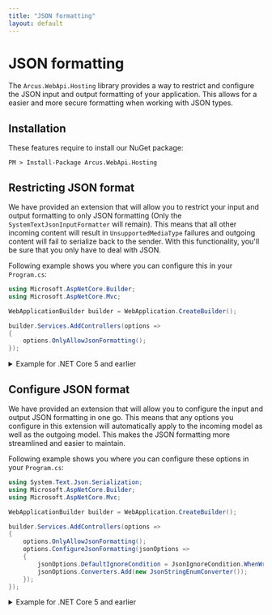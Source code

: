 ```yaml
---
title: "JSON formatting"
layout: default
---
```


# JSON formatting
The `Arcus.WebApi.Hosting` library provides a way to restrict and configure the JSON input and output formatting of your application.
This allows for a easier and more secure formatting when working with JSON types.

## Installation
These features require to install our NuGet package:

```shell
PM > Install-Package Arcus.WebApi.Hosting
```

## Restricting JSON format
We have provided an extension that will allow you to restrict your input and output formatting to only JSON formatting (Only the `SystemTextJsonInputFormatter` will remain). This means that all other incoming content will result in `UnsupportedMediaType` failures and outgoing content will fail to serialize back to the sender. With this functionality, you'll be sure that you only have to deal with JSON.

Following example shows you where you can configure this in your `Program.cs`:

```csharp
using Microsoft.AspNetCore.Builder;
using Microsoft.AspNetCore.Mvc;

WebApplicationBuilder builder = WebApplication.CreateBuilder();

builder.Services.AddControllers(options =>
{
    options.OnlyAllowJsonFormatting();
});
```

<details>
  <summary>Example for .NET Core 5 and earlier</summary>
    
```csharp
using Microsoft.AspNetCore.Mvc;
using Microsoft.Extensions.DependencyInjection;

public class Startup
{
    public void ConfigureServices(IServiceCollection services)
    {
        services.AddMvc(mvcOptions => mvcOptions.OnlyAllowJsonFormatting());
    }
}
```
</details>
    
## Configure JSON format
We have provided an extension that will allow you to configure the input and output JSON formatting in one go. This means that any options you configure in this extension will automatically apply to the incoming model as well as the outgoing model. This makes the JSON formatting more streamlined and easier to maintain.

Following example shows you where you can configure these options in your `Program.cs`:

```csharp
using System.Text.Json.Serialization;
using Microsoft.AspNetCore.Builder;
using Microsoft.AspNetCore.Mvc;

WebApplicationBuilder builder = WebApplication.CreateBuilder();

builder.Services.AddControllers(options =>
{
    options.OnlyAllowJsonFormatting();
    options.ConfigureJsonFormatting(jsonOptions =>
    {
        jsonOptions.DefaultIgnoreCondition = JsonIgnoreCondition.WhenWritingNull;
        jsonOptions.Converters.Add(new JsonStringEnumConverter());
    });
});
```
    
<details>
  <summary>Example for .NET Core 5 and earlier</summary>
    
```csharp
using System.Text.Json.Serialization;
using Microsoft.AspNetCore.Mvc;
using Microsoft.Extensions.DependencyInjection;

public class Startup
{
    public void ConfigureServices(IServiceCollection services)
    {
        services.AddMvc(mvcOptions => mvcOptions.ConfigureJsonFormatting(jsonOptions =>
        {
            jsonOptions.IgnoreNullValues = true;
            jsonOptions.Converters.Add(new JsonStringEnumConverter());
        }));
    }
}
```
    
</details>